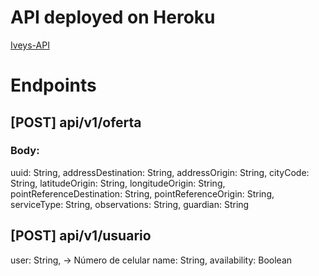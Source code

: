 # API deployed on Heroku
[Iveys-API](https://mysterious-shelf-67917.herokuapp.com/)

# Endpoints

## [POST] api/v1/oferta
### Body:
uuid: String,
addressDestination: String,
addressOrigin: String,
cityCode: String,
latitudeOrigin: String,
longitudeOrigin: String,
pointReferenceDestination: String,
pointReferenceOrigin: String,
serviceType: String,
observations: String,
guardian: String

## [POST] api/v1/usuario
user: String, -> Número de celular
name: String,
availability: Boolean